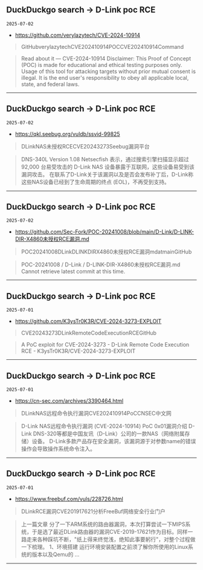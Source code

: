 ## DuckDuckgo search -> D-Link poc RCE
`2025-07-02`

* https://github.com/verylazytech/CVE-2024-10914

<blockquote>
 GitHubverylazytechCVE202410914POCCVE202410914Command
</blockquote>
<blockquote>
Read about it — CVE-2024-10914 Disclaimer: This Proof of Concept (POC) is made for educational and ethical testing purposes only. Usage of this tool for attacking targets without prior mutual consent is illegal. It is the end user's responsibility to obey all applicable local, state, and federal laws.
</blockquote>

---

## DuckDuckgo search -> D-Link poc RCE
`2025-07-02`

* https://qkl.seebug.org/vuldb/ssvid-99825

<blockquote>
 DLinkNAS未授权RCECVE20243273Seebug漏洞平台
</blockquote>
<blockquote>
DNS-340L Version 1.08 Netsecfish 表示，通过搜索引擎扫描显示超过 92,000 台易受攻击的 D-Link NAS 设备暴露于互联网，这些设备易受到该漏洞攻击。 在联系了D-Link关于该漏洞以及是否会发布补丁后，D-Link称这些NAS设备已经到了生命周期的终点 (EOL)，不再受到支持。
</blockquote>

---

## DuckDuckgo search -> D-Link poc RCE
`2025-07-02`

* https://github.com/Sec-Fork/POC-20241008/blob/main/D-Link/D-LINK-DIR-X4860未授权RCE漏洞.md

<blockquote>
 POC20241008DLinkDLINKDIRX4860未授权RCE漏洞mdatmainGitHub
</blockquote>
<blockquote>
POC-20241008 / D-Link / D-LINK-DIR-X4860未授权RCE漏洞.md Cannot retrieve latest commit at this time.
</blockquote>

---

## DuckDuckgo search -> D-Link poc RCE
`2025-07-01`

* https://github.com/K3ysTr0K3R/CVE-2024-3273-EXPLOIT

<blockquote>
 CVE20243273DLinkRemoteCodeExecutionRCEGitHub
</blockquote>
<blockquote>
A PoC exploit for CVE-2024-3273 - D-Link Remote Code Execution RCE - K3ysTr0K3R/CVE-2024-3273-EXPLOIT
</blockquote>

---

## DuckDuckgo search -> D-Link poc RCE
`2025-07-01`

* https://cn-sec.com/archives/3390464.html

<blockquote>
 DLinkNAS远程命令执行漏洞CVE202410914PoCCNSEC中文网
</blockquote>
<blockquote>
D-Link NAS远程命令执行漏洞 (CVE-2024-10914) PoC 0x01漏洞介绍 D-Link DNS-320等都是中国友讯（D-Link）公司的一款NAS（网络附属存储）设备。 D-Link多款产品存在安全漏洞，该漏洞源于对参数name的错误操作会导致操作系统命令注入。
</blockquote>

---

## DuckDuckgo search -> D-Link poc RCE
`2025-07-01`

* https://www.freebuf.com/vuls/228726.html

<blockquote>
 DLinkRCE漏洞CVE201917621分析FreeBuf网络安全行业门户
</blockquote>
<blockquote>
上一篇文章 分了一下ARM系统的路由器漏洞，本次打算尝试一下MIPS系统，于是选了最近DLink路由器的漏洞CVE-2019-17621作为目标。同样一路走来各种踩坑不断，&quot;纸上得来终觉浅，绝知此事要躬行&quot;，对整个过程做一下梳理。 1、环境搭建 运行环境安装配置之前须了解你所使用的Linux系统的版本以及Qemu的 ...
</blockquote>

---

